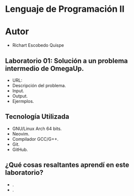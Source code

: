 # Lenguaje de Programación II

# Autor
- Richart Escobedo Quispe

## Laboratorio 01: Solución a un problema intermedio de OmegaUp.
- URL: 
- Descripción del problema.
- Input.
- Output.
- Ejermplos.

## Tecnología Utilizada
- GNU/Linux Arch 64 bits.
- Neovim.
- Compilador GCC/G++.
- Git.
- GitHub.

## ¿Qué cosas resaltantes aprendí en este laboratorio?
- .
- .
